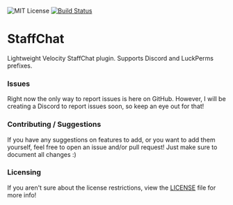 ![MIT License](https://img.shields.io/apm/l/atomic-design-ui.svg?) [![Build Status](https://ci.ryzech.net/job/StaffChat/badge/icon)](https://ci.ryzech.net/job/StaffChat/)
# StaffChat

Lightweight Velocity StaffChat plugin. Supports Discord and LuckPerms prefixes.

### Issues
Right now the only way to report issues is here on GitHub. However, I will be creating a Discord to report issues soon, so keep an eye out for that!

### Contributing / Suggestions
If you have any suggestions on features to add, or you want to add them yourself, feel free to open an issue and/or pull request! Just make sure to document all changes :)

### Licensing
If you aren't sure about the license restrictions, view the [LICENSE](./LICENSE) file for more info!
